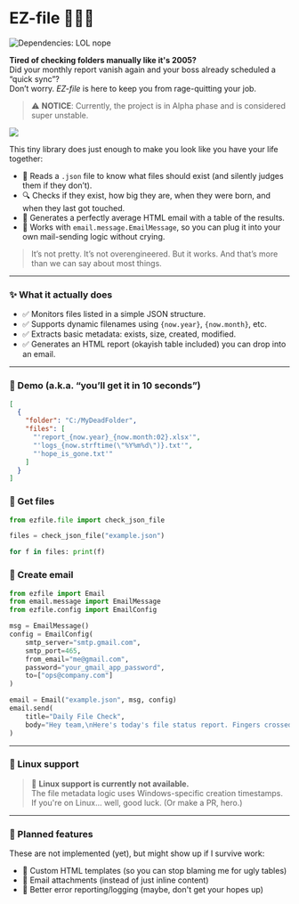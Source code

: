 # EZ-file 🕵️‍♂️📁
![Dependencies: LOL nope](https://img.shields.io/badge/Dependencies-LOL--nope-ff69b4)

**Tired of checking folders manually like it's 2005?**  
Did your monthly report vanish again and your boss already scheduled a “quick sync”?  
Don’t worry. *EZ-file* is here to keep you from rage-quitting your job.

> ⚠️ **NOTICE**: Currently, the project is in Alpha phase and is considered super unstable.

<a href="https://ko-fi.com/mostazaniikkkk" target="_blank"><img src="https://www.ko-fi.com/img/githubbutton_sm.svg"></a>

This tiny library does just enough to make you look like you have your life together:

- 📄 Reads a `.json` file to know what files should exist (and silently judges them if they don’t).
- 🔍 Checks if they exist, how big they are, when they were born, and when they last got touched.
- 💌 Generates a perfectly average HTML email with a table of the results.
- 🧠 Works with `email.message.EmailMessage`, so you can plug it into your own mail-sending logic without crying.

> It’s not pretty. It’s not overengineered. But it works. And that’s more than we can say about most things.

---

### ✨ What it actually does

- ✅ Monitors files listed in a simple JSON structure.
- ✅ Supports dynamic filenames using `{now.year}`, `{now.month}`, etc.
- ✅ Extracts basic metadata: exists, size, created, modified.
- ✅ Generates an HTML report (okayish table included) you can drop into an email.

---

### 🧪 Demo (a.k.a. “you’ll get it in 10 seconds”)

```json
[
  {
    "folder": "C:/MyDeadFolder",
    "files": [
      "'report_{now.year}_{now.month:02}.xlsx'",
      "'logs_{now.strftime(\"%Y%m%d\")}.txt'",
      "'hope_is_gone.txt'"
    ]
  }
]
```
### 🧪 Get files
```python
from ezfile.file import check_json_file

files = check_json_file("example.json")

for f in files: print(f)
```
### 🧪 Create email
```python
from ezfile import Email
from email.message import EmailMessage
from ezfile.config import EmailConfig

msg = EmailMessage()
config = EmailConfig(
    smtp_server="smtp.gmail.com",
    smtp_port=465,
    from_email="me@gmail.com",
    password="your_gmail_app_password",
    to=["ops@company.com"]
)

email = Email("example.json", msg, config)
email.send(
    title="Daily File Check",
    body="Hey team,\nHere's today's file status report. Fingers crossed."
)
```
---

### 🐧 Linux support

> 🚫 **Linux support is currently not available.**  
> The file metadata logic uses Windows-specific creation timestamps.  
> If you're on Linux... well, good luck. (Or make a PR, hero.)

---

### 🚧 Planned features

These are not implemented (yet), but might show up if I survive work:

- 🎨 Custom HTML templates (so you can stop blaming me for ugly tables)
- 📎 Email attachments (instead of just inline content)
- 🧪 Better error reporting/logging (maybe, don't get your hopes up)

